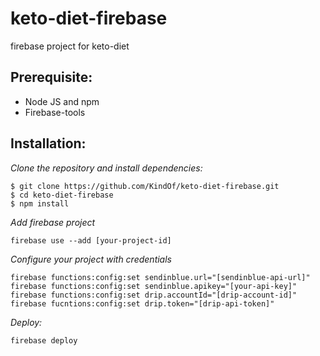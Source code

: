 # keto-diet-firebase

firebase project for keto-diet
## Prerequisite:

 - Node JS and npm
 - Firebase-tools

## Installation:
*Clone the repository and install dependencies:*
	
    $ git clone https://github.com/KindOf/keto-diet-firebase.git
    $ cd keto-diet-firebase
    $ npm install
*Add firebase project*


    firebase use --add [your-project-id]
 *Configure your project with credentials*


    firebase functions:config:set sendinblue.url="[sendinblue-api-url]"
    firebase functions:config:set sendinblue.apikey="[your-api-key]"
    firebase functions:config:set drip.accountId="[drip-account-id]"
    firebase fucntions:config:set drip.token="[drip-api-token]"
*Deploy:*

    firebase deploy
